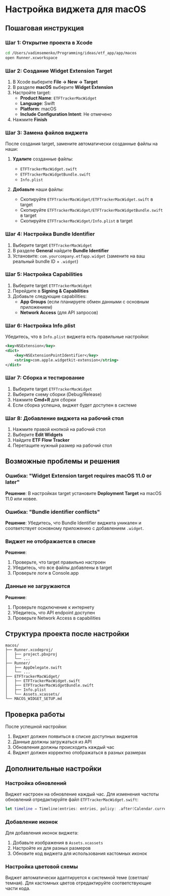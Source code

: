 # Настройка виджета для macOS

## Пошаговая инструкция

### Шаг 1: Открытие проекта в Xcode

```bash
cd /Users/vadimsemenko/Programming/ideas/etf_app/app/macos
open Runner.xcworkspace
```

### Шаг 2: Создание Widget Extension Target

1. В Xcode выберите **File → New → Target**
2. В разделе **macOS** выберите **Widget Extension**
3. Настройте target:
   - **Product Name**: `ETFTrackerMacWidget`
   - **Language**: Swift
   - **Platform**: macOS
   - **Include Configuration Intent**: Не отмечено
4. Нажмите **Finish**

### Шаг 3: Замена файлов виджета

После создания target, замените автоматически созданные файлы на наши:

1. **Удалите** созданные файлы:

   - `ETFTrackerMacWidget.swift`
   - `ETFTrackerMacWidgetBundle.swift`
   - `Info.plist`

2. **Добавьте** наши файлы:
   - Скопируйте `ETFTrackerMacWidget/ETFTrackerMacWidget.swift` в target
   - Скопируйте `ETFTrackerMacWidget/ETFTrackerMacWidgetBundle.swift` в target
   - Скопируйте `ETFTrackerMacWidget/Info.plist` в target

### Шаг 4: Настройка Bundle Identifier

1. Выберите target `ETFTrackerMacWidget`
2. В разделе **General** найдите **Bundle Identifier**
3. Установите: `com.yourcompany.etfapp.widget` (замените на ваш реальный bundle ID + `.widget`)

### Шаг 5: Настройка Capabilities

1. Выберите target `ETFTrackerMacWidget`
2. Перейдите в **Signing & Capabilities**
3. Добавьте следующие capabilities:
   - **App Groups** (если планируете обмен данными с основным приложением)
   - **Network Access** (для API запросов)

### Шаг 6: Настройка Info.plist

Убедитесь, что в `Info.plist` виджета есть правильные настройки:

```xml
<key>NSExtension</key>
<dict>
    <key>NSExtensionPointIdentifier</key>
    <string>com.apple.widgetkit-extension</string>
</dict>
```

### Шаг 7: Сборка и тестирование

1. Выберите target `ETFTrackerMacWidget`
2. Выберите схему сборки (Debug/Release)
3. Нажмите **Cmd+R** для сборки
4. Если сборка успешна, виджет будет доступен в системе

### Шаг 8: Добавление виджета на рабочий стол

1. Нажмите правой кнопкой на рабочий стол
2. Выберите **Edit Widgets**
3. Найдите **ETF Flow Tracker**
4. Перетащите нужный размер на рабочий стол

## Возможные проблемы и решения

### Ошибка: "Widget Extension target requires macOS 11.0 or later"

**Решение**: В настройках target установите **Deployment Target** на macOS 11.0 или новее.

### Ошибка: "Bundle identifier conflicts"

**Решение**: Убедитесь, что Bundle Identifier виджета уникален и соответствует основному приложению с добавлением `.widget`.

### Виджет не отображается в списке

**Решение**:

1. Проверьте, что target правильно настроен
2. Убедитесь, что все файлы добавлены в target
3. Проверьте логи в Console.app

### Данные не загружаются

**Решение**:

1. Проверьте подключение к интернету
2. Убедитесь, что API endpoint доступен
3. Проверьте Network Access в capabilities

## Структура проекта после настройки

```
macos/
├── Runner.xcodeproj/
│   ├── project.pbxproj
│   └── ...
├── Runner/
│   ├── AppDelegate.swift
│   └── ...
├── ETFTrackerMacWidget/
│   ├── ETFTrackerMacWidget.swift
│   ├── ETFTrackerMacWidgetBundle.swift
│   ├── Info.plist
│   └── Assets.xcassets/
└── MACOS_WIDGET_SETUP.md
```

## Проверка работы

После успешной настройки:

1. Виджет должен появиться в списке доступных виджетов
2. Данные должны загружаться из API
3. Обновления должны происходить каждый час
4. Виджет должен корректно отображаться в разных размерах

## Дополнительные настройки

### Настройка обновлений

Виджет настроен на обновление каждый час. Для изменения частоты обновлений отредактируйте файл `ETFTrackerMacWidget.swift`:

```swift
let timeline = Timeline(entries: entries, policy: .after(Calendar.current.date(byAdding: .minute, value: 30, to: currentDate)!))
```

### Добавление иконок

Для добавления иконок виджета:

1. Добавьте изображения в `Assets.xcassets`
2. Настройте их для разных размеров
3. Обновите код виджета для использования кастомных иконок

### Настройка цветовой схемы

Виджет автоматически адаптируется к системной теме (светлая/темная). Для кастомных цветов отредактируйте соответствующие части кода.
